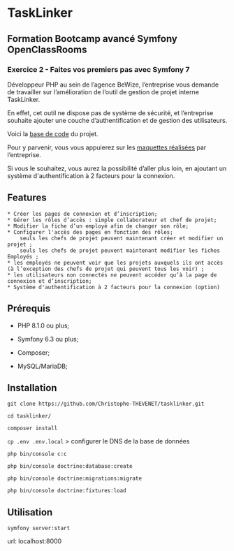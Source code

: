 # TaskLinker


## Formation Bootcamp avancé Symfony OpenClassRooms

### Exercice 2 - Faites vos premiers pas avec Symfony 7


Développeur PHP au sein de l’agence BeWize, l’entreprise vous demande de travailler sur l’amélioration de l’outil de gestion de projet interne TaskLinker. 
 
En effet, cet outil ne dispose pas de système de sécurité, et l’entreprise souhaite ajouter une couche d’authentification et de gestion des utilisateurs.

Voici la [base de code](https://github.com/OpenClassrooms-Student-Center/876-p10-m1)  du projet. 
 

Pour y parvenir, vous vous appuierez sur les [maquettes réalisées](https://www.figma.com/file/CDaLz5jdtYeWEDcA66bya2/Tasklinker?type=design&mode=design&t=CQFOgGAUKcKsY0Ub-0) par l’entreprise.

Si vous le souhaitez, vous aurez la possibilité d’aller plus loin, en ajoutant un système d'authentification à 2 facteurs pour la connexion.


## Features

    * Créer les pages de connexion et d’inscription;
    * Gérer les rôles d’accès : simple collaborateur et chef de projet;
    * Modifier la fiche d’un employé afin de changer son rôle;
    * Configurer l'accès des pages en fonction des rôles;
        seuls les chefs de projet peuvent maintenant créer et modifier un projet ;
        seuls les chefs de projet peuvent maintenant modifier les fiches Employés ;
    * les employés ne peuvent voir que les projets auxquels ils ont accès (à l’exception des chefs de projet qui peuvent tous les voir) ;
    * les utilisateurs non connectés ne peuvent accéder qu’à la page de connexion et d’inscription;
    * Système d'authentification à 2 facteurs pour la connexion (option)


## Prérequis


* PHP 8.1.0 ou plus;

* Symfony 6.3 ou plus;
  
* Composer;

* MySQL/MariaDB;



## Installation

    
  `git clone https://github.com/Christophe-THEVENET/tasklinker.git`

`cd tasklinker/`

`composer install`    

`cp .env .env.local` > configurer le DNS de la base de données

`php bin/console c:c `

`php bin/console doctrine:database:create`

`php bin/console doctrine:migrations:migrate`

`php bin/console doctrine:fixtures:load`    


## Utilisation


`symfony server:start`

url: localhost:8000
